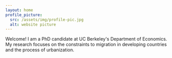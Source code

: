 ```yaml
---
layout: home
profile_picture:
  src: /assets/img/profile-pic.jpg
  alt: website picture
---
```


<p>
Welcome! I am a PhD candidate at UC Berkeley's Department of Economics. My research focuses on the constraints to migration in developing countries and the process of urbanization.
</p>

